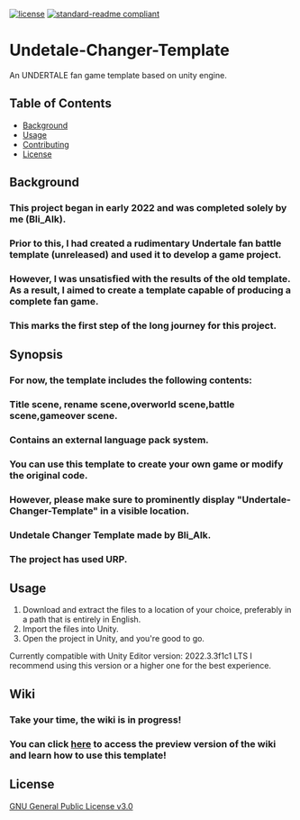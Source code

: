 [![license](https://img.shields.io/github/Bli-AIk/Undertale-Changer-Template)](LICENSE)
[![standard-readme compliant](https://img.shields.io/badge/readme%20style-standard-brightgreen.svg?style=flat-square)](https://github.com/RichardLitt/standard-readme)
# Undetale-Changer-Template
An UNDERTALE fan game template based on unity engine.

## Table of Contents

- [Background](#background)
- [Usage](#usage)
- [Contributing](#contributing)
- [License](#license)


## Background

### This project began in early 2022 and was completed solely by me (Bli_AIk).
### Prior to this, I had created a rudimentary Undertale fan battle template (unreleased) and used it to develop a game project.
### However, I was unsatisfied with the results of the old template. As a result, I aimed to create a template capable of producing a complete fan game.
### This marks the first step of the long journey for this project.

##

## Synopsis
### For now, the template includes the following contents:
### Title scene, rename scene,overworld scene,battle scene,gameover scene.
### Contains an external language pack system.
### You can use this template to create your own game or modify the original code. 
### However, please make sure to prominently display "Undertale-Changer-Template" in a visible location.
### Undetale Changer Template made by Bli_AIk.
### The project has used URP.

## Usage

1. Download and extract the files to a location of your choice, preferably in a path that is entirely in English.
2. Import the files into Unity.
3. Open the project in Unity, and you're good to go.

Currently compatible with Unity Editor version: 2022.3.3f1c1 LTS
I recommend using this version or a higher one for the best experience.


## Wiki

### Take your time, the wiki is in progress! 
### You can click [here](https://youtu.be/dQw4w9WgXcQ) to access the preview version of the wiki and learn how to use this template!


## License

[GNU General Public License v3.0](../LICENSE)


